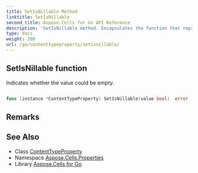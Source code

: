 ```yaml
---
title: SetIsNillable Method 
linktitle: SetIsNillable
second_title: Aspose.Cells for Go API Reference
description: 'SetIsNillable method. Encapsulates the function that represents setisnillable in Go.'
type: docs
weight: 200
url: /go/contenttypeproperty/setisnillable/
---
```


## SetIsNillable function

Indicates whether the value could be empty.

```go

func (instance *ContentTypeProperty) SetIsNillable(value bool)  error

```

## Remarks


## See Also

* Class [ContentTypeProperty](../)
* Namespace [Aspose.Cells.Properties](../../)
* Library [Aspose.Cells for Go](../../../)
